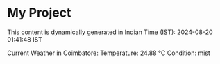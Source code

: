 # My Project

This content is dynamically generated in Indian Time (IST): 2024-08-20 01:41:48 IST


Current Weather in Coimbatore:
Temperature: 24.88 °C
Condition: mist
